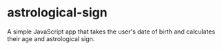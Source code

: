 astrological-sign
=================
A simple JavaScript app that takes the user's date of birth and calculates their age and astrological sign.
